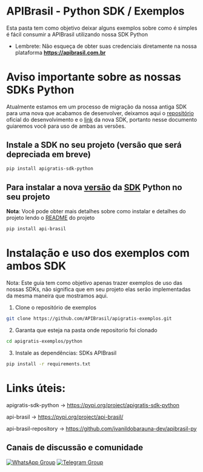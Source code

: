 # APIBrasil - Python SDK / Exemplos
Esta pasta tem como objetivo deixar alguns exemplos sobre como é simples é fácil consumir a APIBrasil utilizando nossa SDK Python

* Lembrete: Não esqueça de obter suas credenciais diretamente na nossa plataforma **https://apibrasil.com.br**


# Aviso importante sobre as nossas SDKs Python

Atualmente estamos em um processo de migração da nossa antiga SDK para uma nova que acabamos de desenvolver, deixamos aqui o [repositório](https://github.com/ivanildobarauna-dev/apibrasil-py) oficial do desenvolvimento e o [link](https://pypi.org/project/api-brasil/) da nova SDK, portanto nesse documento guiaremos você para uso de ambas as versões.

## Instale a SDK no seu projeto (versão que será depreciada em breve)

```bash
pip install apigratis-sdk-python
```

## Para instalar a nova [versão](https://github.com/ivanildobarauna-dev/apibrasil-py) da [SDK](https://pypi.org/project/api-brasil/) Python no seu projeto

**Nota**: Você pode obter mais detalhes sobre como instalar e detalhes do projeto lendo o [README](https://github.com/ivanildobarauna-dev/apibrasil-py/blob/main/README.md) do projeto

```bash
pip install api-brasil
```

# Instalação e uso dos exemplos com ambos SDK
Nota: Este guia tem como objetivo apenas trazer exemplos de uso das nossas SDKs, não significa que em seu projeto elas serão implementadas da mesma maneira que mostramos aqui. 

1. Clone o repositório de exemplos

```bash
git clone https://github.com/APIBrasil/apigratis-exemplos.git
```

2. Garanta que esteja na pasta onde repositorio foi clonado

```bash
cd apigratis-exemplos/python
```

3. Instale as dependências: SDKs APIBrasil

```bash
pip install -r requirements.txt
```

# Links úteis:
apigratis-sdk-python -> https://pypi.org/project/apigratis-sdk-python

api-brasil -> https://pypi.org/project/api-brasil/

api-brasil-repository -> https://github.com/ivanildobarauna-dev/apibrasil-py

## Canais de discussão e comunidade
[![WhatsApp Group](https://img.shields.io/badge/WhatsApp-Group-25D366?logo=whatsapp)](https://chat.whatsapp.com/EeAWALQb6Ga5oeTbG7DD2k)
[![Telegram Group](https://img.shields.io/badge/Telegram-Group-32AFED?logo=telegram)](https://t.me/apigratisoficial)


